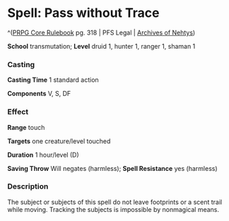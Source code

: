 # Spell: Pass without Trace

^([PRPG Core Rulebook][ss-pass-without-trace] pg. 318 | PFS Legal | [Archives of Nehtys][sn-pass-without-trace])

**School** transmutation; **Level** druid 1, hunter 1, ranger 1, shaman 1

### Casting

**Casting Time** 1 standard action  

**Components** V, S, DF

### Effect

**Range** touch  

**Targets** one creature/level touched  

**Duration** 1 hour/level (D)  

**Saving Throw** Will negates (harmless); **Spell Resistance** yes (harmless)

### Description

The subject or subjects of this spell do not leave footprints or a scent trail while moving. Tracking the subjects is impossible by nonmagical means.

[ss-pass-without-trace]: http://paizo.com/pathfinderRPG/v57
[sn-pass-without-trace]: http://www.archivesofnethys.com/SpellDisplay.aspx?ItemName=Pass%20without%20Trace